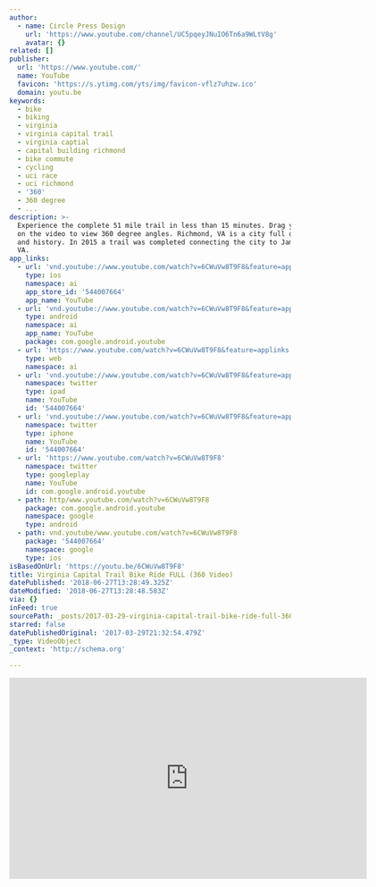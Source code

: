 ```yaml
---
author:
  - name: Circle Press Design
    url: 'https://www.youtube.com/channel/UC5pqeyJNuIO6Tn6a9WLtV8g'
    avatar: {}
related: []
publisher:
  url: 'https://www.youtube.com/'
  name: YouTube
  favicon: 'https://s.ytimg.com/yts/img/favicon-vflz7uhzw.ico'
  domain: youtu.be
keywords:
  - bike
  - biking
  - virginia
  - virginia capital trail
  - virginia captial
  - capital building richmond
  - bike commute
  - cycling
  - uci race
  - uci richmond
  - '360'
  - 360 degree
  - ...
description: >-
  Experience the complete 51 mile trail in less than 15 minutes. Drag your mouse
  on the video to view 360 degree angles. Richmond, VA is a city full of culture
  and history. In 2015 a trail was completed connecting the city to Jamestown,
  VA.
app_links:
  - url: 'vnd.youtube://www.youtube.com/watch?v=6CWuVw8T9F8&feature=applinks'
    type: ios
    namespace: ai
    app_store_id: '544007664'
    app_name: YouTube
  - url: 'vnd.youtube://www.youtube.com/watch?v=6CWuVw8T9F8&feature=applinks'
    type: android
    namespace: ai
    app_name: YouTube
    package: com.google.android.youtube
  - url: 'https://www.youtube.com/watch?v=6CWuVw8T9F8&feature=applinks'
    type: web
    namespace: ai
  - url: 'vnd.youtube://www.youtube.com/watch?v=6CWuVw8T9F8&feature=applinks'
    namespace: twitter
    type: ipad
    name: YouTube
    id: '544007664'
  - url: 'vnd.youtube://www.youtube.com/watch?v=6CWuVw8T9F8&feature=applinks'
    namespace: twitter
    type: iphone
    name: YouTube
    id: '544007664'
  - url: 'https://www.youtube.com/watch?v=6CWuVw8T9F8'
    namespace: twitter
    type: googleplay
    name: YouTube
    id: com.google.android.youtube
  - path: http/www.youtube.com/watch?v=6CWuVw8T9F8
    package: com.google.android.youtube
    namespace: google
    type: android
  - path: vnd.youtube/www.youtube.com/watch?v=6CWuVw8T9F8
    package: '544007664'
    namespace: google
    type: ios
isBasedOnUrl: 'https://youtu.be/6CWuVw8T9F8'
title: Virginia Capital Trail Bike Ride FULL (360 Video)
datePublished: '2018-06-27T13:28:49.325Z'
dateModified: '2018-06-27T13:28:48.583Z'
via: {}
inFeed: true
sourcePath: _posts/2017-03-29-virginia-capital-trail-bike-ride-full-360-video.md
starred: false
datePublishedOriginal: '2017-03-29T21:32:54.479Z'
_type: VideoObject
_context: 'http://schema.org'

---
```

<iframe src="https://cdn.embedly.com/widgets/media.html?src=https%3A%2F%2Fwww.youtube.com%2Fembed%2F6CWuVw8T9F8%3Ffeature%3Doembed&amp;url=http%3A%2F%2Fwww.youtube.com%2Fwatch%3Fv%3D6CWuVw8T9F8&amp;image=https%3A%2F%2Fi.ytimg.com%2Fvi%2F6CWuVw8T9F8%2Fhqdefault.jpg&amp;key=b7d04c9b404c499eba89ee7072e1c4f7&amp;type=text%2Fhtml&amp;schema=youtube" width="640" height="360" scrolling="no" frameborder="0" allowfullscreen="" style=""></iframe>